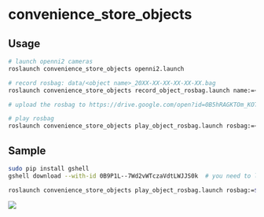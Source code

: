 # convenience_store_objects

## Usage


```bash
# launch openni2 cameras
roslaunch convenience_store_objects openni2.launch

# record rosbag: data/<object name>_20XX-XX-XX-XX-XX-XX.bag
roslaunch convenience_store_objects record_object_rosbag.launch name:=<object name>

# upload the rosbag to https://drive.google.com/open?id=0B5hRAGKTOm_KOTR0a0Q2TmtjTzA

# play rosbag
roslaunch convenience_store_objects play_object_rosbag.launch rosbag:=<bag file>
```


## Sample

```bash
sudo pip install gshell
gshell download --with-id 0B9P1L--7Wd2vWTczaVdtLWJJS0k  # you need to login @jsk.imi.i.u-tokyo.ac.jp

roslaunch convenience_store_objects play_object_rosbag.launch rosbag:=$(pwd)/takenoko_no_sato_2017-05-09-21-37-12.bag
```

![](_static/sample_play_object_rosbag.gif)
